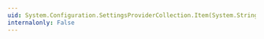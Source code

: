 ```yaml
---
uid: System.Configuration.SettingsProviderCollection.Item(System.String)
internalonly: False
---
```

